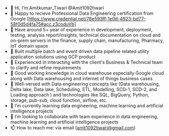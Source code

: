 - 👋 Hi, I’m Amitkumar_Tiwari @Amit1092tiwari
- 👀 Happy to recieve Professional Data Engineering certification from Google [https://www.credential.net/78e593ff-1e0d-4923-bd77-58f0d5d4fa75#acc.z3coduVb]
- 🌱 Have around 5+ year of experience in development, deployment, testing, analysis report/insights, technical documentation on cloud and on-prem servers in the finance, supply chain, manufacturing, Pharmacy, IoT domain space
- 🌱 Built multiple batch and event driven data pipeline related utility application solutions using GCP product
- 🌱 Experienced in interacting with the client's Business & Technical team to clarify and refine requirements
- 🌱 Good working knowledge in cloud warehouse especially Google cloud along with Data warehousing and internet of things business cases
- 🌱 Well-versed with Data engineering concepts like (Data warehousing, Delta lake, Data lake, Scheduling, ETL, Modelling, SCD-1, SCD-2, and Loading approach ) and technologies like SQL, BigQuery, Python, storage, pub-sub, cloud function, airflow, etc.
- 🌱 I’m currently learning data engineering, machine learning and artificial intelligence projects
- 💞️ I’m looking to collaborate with team experience in data engineering, machine learning and artificial intelligence projects 
- 📫 How to reach me: via email (amit1092tiwari@gmail.com)

<!---
Amit1092tiwari/Amit1092tiwari is a ✨ special ✨ repository because its `README.md` (this file) appears on your GitHub profile.
You can click the Preview link to take a look at your changes.
--->
